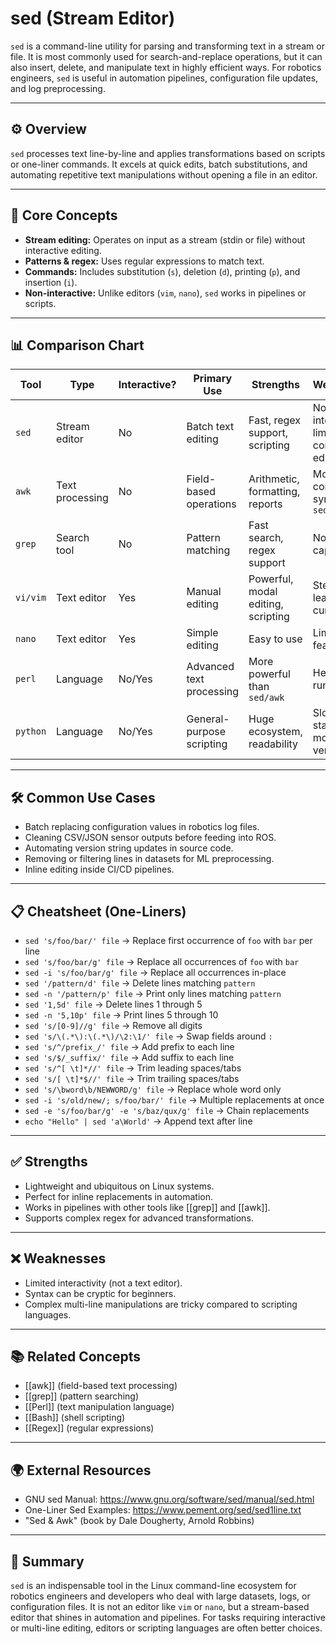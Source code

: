 # sed (Stream Editor)

`sed` is a command-line utility for parsing and transforming text in a stream or file. It is most commonly used for search-and-replace operations, but it can also insert, delete, and manipulate text in highly efficient ways. For robotics engineers, `sed` is useful in automation pipelines, configuration file updates, and log preprocessing.

---

## ⚙️ Overview

`sed` processes text line-by-line and applies transformations based on scripts or one-liner commands. It excels at quick edits, batch substitutions, and automating repetitive text manipulations without opening a file in an editor.

---

## 🧠 Core Concepts

- **Stream editing:** Operates on input as a stream (stdin or file) without interactive editing.  
- **Patterns & regex:** Uses regular expressions to match text.  
- **Commands:** Includes substitution (`s`), deletion (`d`), printing (`p`), and insertion (`i`).  
- **Non-interactive:** Unlike editors (`vim`, `nano`), `sed` works in pipelines or scripts.  

---

## 📊 Comparison Chart

| Tool     | Type              | Interactive? | Primary Use | Strengths | Weaknesses |
|----------|-------------------|--------------|-------------|-----------|-------------|
| `sed`    | Stream editor     | No           | Batch text editing | Fast, regex support, scripting | Non-interactive, limited context editing |
| `awk`    | Text processing   | No           | Field-based operations | Arithmetic, formatting, reports | More complex syntax than `sed` |
| `grep`   | Search tool       | No           | Pattern matching | Fast search, regex support | No editing capabilities |
| `vi/vim` | Text editor       | Yes          | Manual editing | Powerful, modal editing, scripting | Steeper learning curve |
| `nano`   | Text editor       | Yes          | Simple editing | Easy to use | Limited features |
| `perl`   | Language          | No/Yes       | Advanced text processing | More powerful than `sed/awk` | Heavier runtime |
| `python` | Language          | No/Yes       | General-purpose scripting | Huge ecosystem, readability | Slower startup, more verbose |

---

## 🛠️ Common Use Cases

- Batch replacing configuration values in robotics log files.  
- Cleaning CSV/JSON sensor outputs before feeding into ROS. 
- Automating version string updates in source code.  
- Removing or filtering lines in datasets for ML preprocessing.  
- Inline editing inside CI/CD pipelines.  

---

## 📋 Cheatsheet (One-Liners)

- `sed 's/foo/bar/' file` → Replace first occurrence of `foo` with `bar` per line  
- `sed 's/foo/bar/g' file` → Replace all occurrences of `foo` with `bar`  
- `sed -i 's/foo/bar/g' file` → Replace all occurrences in-place  
- `sed '/pattern/d' file` → Delete lines matching `pattern`  
- `sed -n '/pattern/p' file` → Print only lines matching `pattern`  
- `sed '1,5d' file` → Delete lines 1 through 5  
- `sed -n '5,10p' file` → Print lines 5 through 10  
- `sed 's/[0-9]//g' file` → Remove all digits  
- `sed 's/\(.*\):\(.*\)/\2:\1/' file` → Swap fields around `:`  
- `sed 's/^/prefix_/' file` → Add prefix to each line  
- `sed 's/$/_suffix/' file` → Add suffix to each line  
- `sed 's/^[ \t]*//' file` → Trim leading spaces/tabs  
- `sed 's/[ \t]*$//' file` → Trim trailing spaces/tabs  
- `sed 's/\bword\b/NEWWORD/g' file` → Replace whole word only  
- `sed -i 's/old/new/; s/foo/bar/' file` → Multiple replacements at once  
- `sed -e 's/foo/bar/g' -e 's/baz/qux/g' file` → Chain replacements  
- `echo "Hello" | sed 'a\World'` → Append text after line  

---

## ✅ Strengths

- Lightweight and ubiquitous on Linux systems.  
- Perfect for inline replacements in automation.  
- Works in pipelines with other tools like [[grep]] and [[awk]].  
- Supports complex regex for advanced transformations.  

---

## ❌ Weaknesses

- Limited interactivity (not a text editor).  
- Syntax can be cryptic for beginners.  
- Complex multi-line manipulations are tricky compared to scripting languages.  

---

## 📚 Related Concepts

- [[awk]] (field-based text processing)  
- [[grep]] (pattern searching)  
- [[Perl]] (text manipulation language)  
- [[Bash]] (shell scripting)  
- [[Regex]] (regular expressions)  

---

## 🌍 External Resources

- GNU sed Manual: https://www.gnu.org/software/sed/manual/sed.html  
- One-Liner Sed Examples: https://www.pement.org/sed/sed1line.txt  
- "Sed & Awk" (book by Dale Dougherty, Arnold Robbins)  

---

## 🏁 Summary

`sed` is an indispensable tool in the Linux command-line ecosystem for robotics engineers and developers who deal with large datasets, logs, or configuration files. It is not an editor like `vim` or `nano`, but a stream-based editor that shines in automation and pipelines. For tasks requiring interactive or multi-line editing, editors or scripting languages are often better choices.
